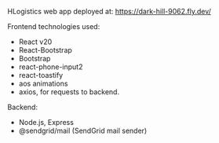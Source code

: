 HLogistics web app
deployed at: https://dark-hill-9062.fly.dev/

Frontend technologies used:

- React v20
- React-Bootstrap
- Bootstrap
- react-phone-input2
- react-toastify
- aos animations
- axios, for requests to backend.

Backend:

- Node.js, Express
- @sendgrid/mail (SendGrid mail sender)
